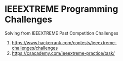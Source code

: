 # IEEEXTREME Programming Challenges
Solving from IEEEXTREME Past Competition Challenges
1. https://www.hackerrank.com/contests/ieeextreme-challenges/challenges
2. https://csacademy.com/ieeextreme-practice/task/
